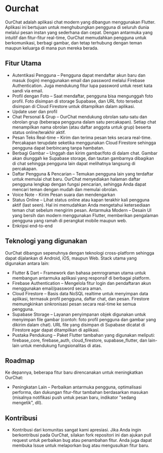 # Ourchat
OurChat adalah aplikasi chat modern yang dibangun menggunakan Flutter. Aplikasi ini bertujuan untuk menghubungkan pengguna di seluruh dunia melalui pesan instan yang sederhana dan cepat. Dengan antarmuka yang intuitif dan fitur-fitur real-time, OurChat memudahkan pengguna untuk berkomunikasi, berbagi gambar, dan tetap terhubung dengan teman maupun keluarga di mana pun mereka berada.

## Fitur Utama
- Autentikasi Pengguna – Pengguna dapat mendaftar akun baru dan masuk (login) menggunakan email dan password melalui Firebase Authentication. Juga mendukung fitur lupa password untuk reset kata sandi via email.
- Profil dengan Foto – Saat mendaftar, pengguna bisa mengunggah foto profil. Foto disimpan di storage Supabase, dan URL foto tersebut disimpan di Cloud Firestore untuk ditampilkan dalam aplikasi.
- Update user dan profil
- Chat Personal & Grup – OurChat mendukung obrolan satu-satu dan obrolan grup (beberapa pengguna dalam satu percakapan). Setiap chat menampilkan nama obrolan (atau daftar anggota untuk grup) beserta status online/terakhir aktif.
- Pesan Teks Real-time – Kirim dan terima pesan teks secara real-time. Percakapan terupdate seketika menggunakan Cloud Firestore sehingga pengguna dapat berbincang tanpa hambatan.
- Berbagi Gambar – Unggah dan kirim gambar/foto di dalam chat. Gambar akan diunggah ke Supabase storage, dan tautan gambarnya dibagikan di chat sehingga pengguna lain dapat melihatnya langsung di percakapan.
- Daftar Pengguna & Pencarian – Temukan pengguna lain yang terdaftar untuk memulai chat baru. OurChat menyediakan halaman daftar pengguna lengkap dengan fungsi pencarian, sehingga Anda dapat mencari teman dengan mudah dan memulai obrolan.
- Voice Note - Kirim Pesan suara dan mendengarkan
- Status Online – Lihat status online atau kapan terakhir kali pengguna aktif (last seen). Hal ini memudahkan Anda mengetahui ketersediaan teman chat sebelum mengirim pesan.
Antarmuka Modern – Desain UI yang bersih dan modern menggunakan Flutter, memberikan pengalaman pengguna yang ramah di perangkat mobile maupun web.
- Enkripsi end-to-end

## Teknologi yang digunakan
OurChat dibangun sepenuhnya dengan teknologi cross-platform sehingga dapat dijalankan di Android, iOS, maupun Web. Stack utama yang digunakan antara lain:
- Flutter & Dart – Framework dan bahasa pemrograman utama untuk membangun antarmuka aplikasi yang responsif di berbagai platform.
- Firebase Authentication – Mengelola fitur login dan pendaftaran akun menggunakan email/password secara aman.
- Cloud Firestore – Basis data NoSQL realtime untuk menyimpan data aplikasi, termasuk profil pengguna, daftar chat, dan pesan. Firestore memungkinkan sinkronisasi pesan secara real-time ke semua pengguna.
- Supabase Storage – Layanan penyimpanan objek digunakan untuk menyimpan file gambar (contoh: foto profil pengguna dan gambar yang dikirim dalam chat). URL file yang disimpan di Supabase dicatat di Firestore agar dapat ditampilkan di aplikasi.
- Pustaka Pendukung – Paket Flutter tambahan yang digunakan meliputi: firebase_core, firebase_auth, cloud_firestore, supabase_flutter, dan lain-lain untuk mendukung fungsionalitas di atas.

## Roadmap
Ke depannya, beberapa fitur baru direncanakan untuk meningkatkan OurChat:
- Peningkatan Lain – Perbaikan antarmuka pengguna, optimalisasi performa, dan dukungan fitur-fitur tambahan berdasarkan masukan (misalnya notifikasi push untuk pesan baru, indikator "sedang mengetik", dll).

## Kontribusi
- Kontribusi dari komunitas sangat kami apresiasi. Jika Anda ingin berkontribusi pada OurChat, silakan fork repositori ini dan ajukan pull request untuk perbaikan bug atau penambahan fitur. Anda juga dapat membuka Issue untuk melaporkan bug atau mengusulkan fitur baru.

